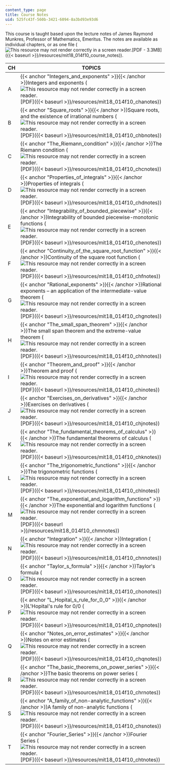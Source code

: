 ```yaml
---
content_type: page
title: Course Notes
uid: 525fc43f-560b-3421-6094-8a3bd93e93d6
---
```


This course is taught based upon the lecture notes of James Raymond Munkres, Professor of Mathematics, Emeritus. The notes are available as individual chapters, or as one file (![This resource may not render correctly in a screen reader.](/images/inacessible.gif)[PDF - 3.3MB]({{< baseurl >}}/resources/mit18_014f10_course_notes)).  

| CH | TOPICS |
| --- | --- |
| A | {{< anchor "Integers_and_exponents" >}}{{< /anchor >}}Integers and exponents (![This resource may not render correctly in a screen reader.](/images/inacessible.gif)[PDF]({{< baseurl >}}/resources/mit18_014f10_chanotes)) |
| B | {{< anchor "Square_roots" >}}{{< /anchor >}}Square roots, and the existence of irrational numbers (![This resource may not render correctly in a screen reader.](/images/inacessible.gif)[PDF]({{< baseurl >}}/resources/mit18_014f10_chbnotes)) |
| C | {{< anchor "The_Riemann_condition" >}}{{< /anchor >}}The Riemann condition (![This resource may not render correctly in a screen reader.](/images/inacessible.gif)[PDF]({{< baseurl >}}/resources/mit18_014f10_chcnotes)) |
| D | {{< anchor "Properties_of_integrals" >}}{{< /anchor >}}Properties of integrals (![This resource may not render correctly in a screen reader.](/images/inacessible.gif)[PDF]({{< baseurl >}}/resources/mit18_014f10_chdnotes)) |
| E | {{< anchor "Integrability_of_bounded_piecewise" >}}{{< /anchor >}}Integrability of bounded piecewise-monotonic functions (![This resource may not render correctly in a screen reader.](/images/inacessible.gif)[PDF]({{< baseurl >}}/resources/mit18_014f10_chenotes)) |
| F | {{< anchor "Continuity_of_the_square_root_function" >}}{{< /anchor >}}Continuity of the square root function (![This resource may not render correctly in a screen reader.](/images/inacessible.gif)[PDF]({{< baseurl >}}/resources/mit18_014f10_chfnotes)) |
| G | {{< anchor "Rational_exponents" >}}{{< /anchor >}}Rational exponents – an application of the intermediate-value theorem (![This resource may not render correctly in a screen reader.](/images/inacessible.gif)[PDF]({{< baseurl >}}/resources/mit18_014f10_chgnotes)) |
| H | {{< anchor "The_small_span_theorem" >}}{{< /anchor >}}The small span theorem and the extreme-value theorem (![This resource may not render correctly in a screen reader.](/images/inacessible.gif)[PDF]({{< baseurl >}}/resources/mit18_014f10_chhnotes)) |
| I | {{< anchor "Theorem_and_proof" >}}{{< /anchor >}}Theorem and proof (![This resource may not render correctly in a screen reader.](/images/inacessible.gif)[PDF]({{< baseurl >}}/resources/mit18_014f10_chinotes)) |
| J | {{< anchor "Exercises_on_derivatives" >}}{{< /anchor >}}Exercises on derivatives (![This resource may not render correctly in a screen reader.](/images/inacessible.gif)[PDF]({{< baseurl >}}/resources/mit18_014f10_chjnotes)) |
| K | {{< anchor "The_fundamental_theorems_of_calculus" >}}{{< /anchor >}}The fundamental theorems of calculus (![This resource may not render correctly in a screen reader.](/images/inacessible.gif)[PDF]({{< baseurl >}}/resources/mit18_014f10_chknotes)) |
| L | {{< anchor "The_trigonometric_functions" >}}{{< /anchor >}}The trigonometric functions (![This resource may not render correctly in a screen reader.](/images/inacessible.gif)[PDF]({{< baseurl >}}/resources/mit18_014f10_chlnotes)) |
| M | {{< anchor "The_exponential_and_logarithm_functions" >}}{{< /anchor >}}The exponential and logarithm functions (![This resource may not render correctly in a screen reader.](/images/inacessible.gif)[PDF]({{< baseurl >}}/resources/mit18_014f10_chmnotes)) |
| N | {{< anchor "Integration" >}}{{< /anchor >}}Integration (![This resource may not render correctly in a screen reader.](/images/inacessible.gif)[PDF]({{< baseurl >}}/resources/mit18_014f10_chnnotes)) |
| O | {{< anchor "Taylor_s_formula" >}}{{< /anchor >}}Taylor's formula (![This resource may not render correctly in a screen reader.](/images/inacessible.gif)[PDF]({{< baseurl >}}/resources/mit18_014f10_chonotes)) |
| P | {{< anchor "L_Hopital_s_rule_for_0_0" >}}{{< /anchor >}}L'Hopital's rule for 0/0 (![This resource may not render correctly in a screen reader.](/images/inacessible.gif)[PDF]({{< baseurl >}}/resources/mit18_014f10_chpnotes)) |
| Q | {{< anchor "Notes_on_error_estimates" >}}{{< /anchor >}}Notes on error estimates (![This resource may not render correctly in a screen reader.](/images/inacessible.gif)[PDF]({{< baseurl >}}/resources/mit18_014f10_chqnotes)) |
| R | {{< anchor "The_basic_theorems_on_power_series" >}}{{< /anchor >}}The basic theorems on power series (![This resource may not render correctly in a screen reader.](/images/inacessible.gif)[PDF]({{< baseurl >}}/resources/mit18_014f10_chrnotes)) |
| S | {{< anchor "A_family_of_non-analytic_functions" >}}{{< /anchor >}}A family of non-analytic functions (![This resource may not render correctly in a screen reader.](/images/inacessible.gif)[PDF]({{< baseurl >}}/resources/mit18_014f10_chsnotes)) |
| T | {{< anchor "Fourier_Series" >}}{{< /anchor >}}Fourier Series (![This resource may not render correctly in a screen reader.](/images/inacessible.gif)[PDF]({{< baseurl >}}/resources/mit18_014f10_chtnotes))